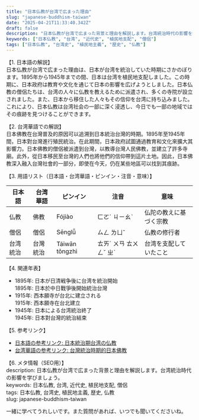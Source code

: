 ```yaml
---
title: "日本仏教が台湾で広まった理由"
slug: "japanese-buddhism-taiwan"
date: "2025-04-21T11:33:40.342Z"
draft: false
description: "日本仏教が台湾で広まった背景と理由を解説します。台湾統治時代の影響を学びましょう。"
keywords: ["日本仏教", "台湾", "近代史", "植民地支配", "僧侶"]
tags: ["日本仏教", "台湾史", "植民地主義", "歴史", "仏教"]
---
```


【1. 日本語の解説】  
日本仏教が台湾で広まった理由は、日本が台湾を統治していた時期にさかのぼります。1895年から1945年までの間、日本は台湾を植民地支配しました。この時期に、日本政府は教育や文化を通じて日本の影響を広げようとしました。日本仏教の僧侶たちは、台湾の人々に仏教を教えるために派遣され、多くの寺院が設立されました。また、日本から移住した人々もその信仰を台湾に持ち込みました。これにより、日本仏教は台湾社会の一部に深く浸透し、今日でも一部の地域ではその痕跡を見つけることができます。

【2. 台湾華語での解説】  
日本佛教在台灣普及的原因可以追溯到日本統治台灣的時期。1895年至1945年間，日本對台灣進行殖民統治。在此期間，日本政府試圖通過教育和文化來擴大其影響力。日本佛教的僧侶被派遣到台灣，以教導台灣人民佛教，並建立了許多寺廟。此外，從日本移民至台灣的人們也將他們的信仰帶到這片土地。因此，日本佛教深入融入台灣社會的一部分，即使在今天，仍在某些地區可以找到其痕跡。

【3. 用語リスト（日本語・台湾華語・ピンイン・注音・意味）】  

| 日本語     | 台湾華語 | ピンイン  | 注音   | 意味                       |
|------------|----------|-----------|--------|----------------------------|
| 仏教       | 佛教     | Fójiào    | ㄈㄛˊ ㄐㄧㄠˋ  | 仏陀の教えに基づく宗教     |
| 僧侶       | 僧侶     | Sēnglǚ    | ㄙㄥ ㄌㄩˇ   | 仏教の修行者                |
| 台湾統治   | 台灣統治 | Táiwān tǒngzhì | ㄊㄞˊ ㄨㄢ ㄊㄨㄥˇ ㄓˋ | 台湾を支配していたこと    |

【4. 関連年表】  
- 1895年: 日本が日清戦争後に台湾を統治開始  
  1895年: 日本於中日戰爭後開始統治台灣  
- 1915年: 西本願寺が台北に建立される  
  1915年: 西本願寺在台北建立  
- 1945年: 日本による台湾統治終了  
  1945年: 日本對台灣的統治結束  

【5. 参考リンク】  
- [日本語の参考リンク: 日本統治期台湾の仏教](https://example.com/japanese-buddhism)
- [台湾華語の参考リンク: 台灣統治時期的日本佛教](https://example.com/taiwan-japanese-buddhism)

【6. メタ情報（SEO用）】  
description: 日本仏教が台湾で広まった背景と理由を解説します。台湾統治時代の影響を学びましょう。  
keywords: 日本仏教, 台湾, 近代史, 植民地支配, 僧侶  
tags: 日本仏教, 台湾史, 植民地主義, 歴史, 仏教  
slug: japanese-buddhism-taiwan  

一緒に学べてうれしいです。また質問があれば、いつでも聞いてくださいね。